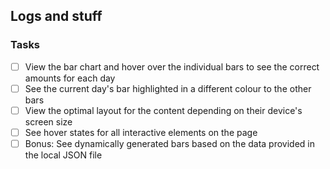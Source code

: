 ## Logs and stuff


### Tasks
- [ ] View the bar chart and hover over the individual bars to see the correct amounts for each day
- [ ] See the current day's bar highlighted in a different colour to the other bars
- [ ] View the optimal layout for the content depending on their device's screen size
- [ ] See hover states for all interactive elements on the page
- [ ] Bonus: See dynamically generated bars based on the data provided in the local JSON file

